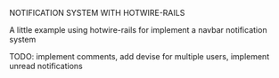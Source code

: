 NOTIFICATION SYSTEM WITH HOTWIRE-RAILS

A little example using hotwire-rails for implement a navbar notification system

TODO: implement comments, add devise for multiple users, implement unread notifications 
